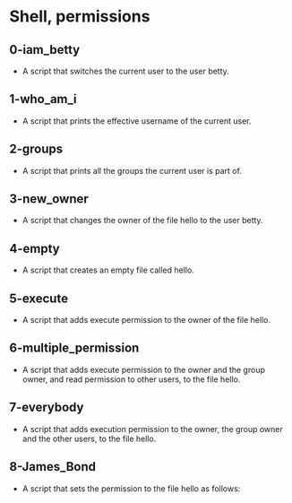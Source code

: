 # Shell, permissions
## 0-iam_betty
- A script that switches the current user to the user betty.
## 1-who_am_i
- A script that prints the effective username of the current user.
## 2-groups
- A script that prints all the groups the current user is part of.
## 3-new_owner
- A script that changes the owner of the file hello to the user betty.
## 4-empty
- A script that creates an empty file called hello.
## 5-execute
- A script that adds execute permission to the owner of the file hello.
## 6-multiple_permission
- A script that adds execute permission to the owner and the group owner, and read permission to other users, to the file hello.
## 7-everybody
- A script that adds execution permission to the owner, the group owner and the other users, to the file hello.
## 8-James_Bond
- A script that sets the permission to the file hello as follows:

